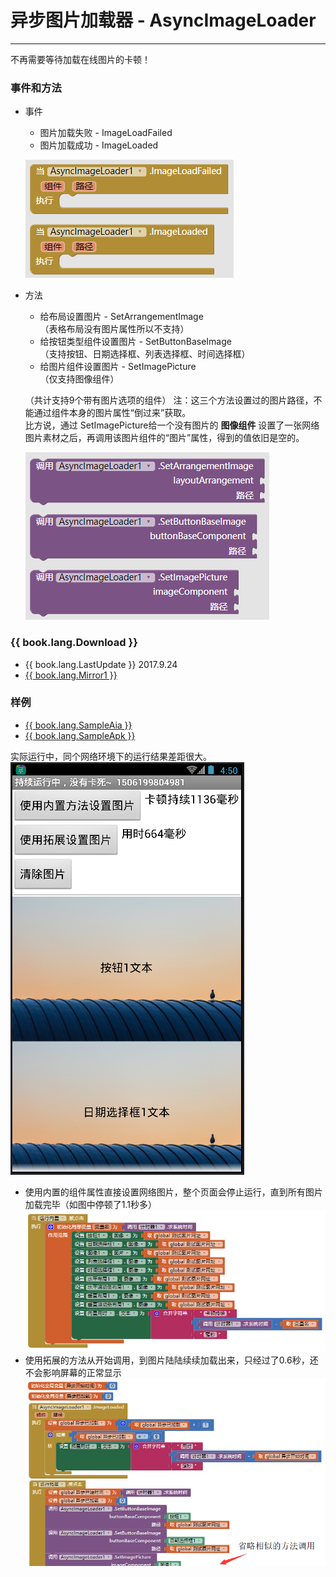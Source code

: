 # 异步图片加载器 - AsyncImageLoader

---

不再需要等待加载在线图片的卡顿！

### 事件和方法

* 事件
  * 图片加载失败 - ImageLoadFailed
  * 图片加载成功 - ImageLoaded

  ![](../images/AsyncImageLoader/Events.png)

* 方法
  * 给布局设置图片 - SetArrangementImage  
    （表格布局没有图片属性所以不支持）
  * 给按钮类型组件设置图片 - SetButtonBaseImage  
    （支持按钮、日期选择框、列表选择框、时间选择框）
  * 给图片组件设置图片 - SetImagePicture  
    （仅支持图像组件）

  （共计支持9个带有图片选项的组件）
  注：这三个方法设置过的图片路径，不能通过组件本身的图片属性“倒过来”获取。  
  比方说，通过 SetImagePicture给一个没有图片的 **图像组件** 设置了一张网络图片素材之后，再调用该图片组件的“图片”属性，得到的值依旧是空的。

  ![](../images/AsyncImageLoader/Method.png)

### {{ book.lang.Download }}

* {{ book.lang.LastUpdate }} 2017.9.24
* <a href="/aix/cn.colintree.aix.AsyncImageLoader.aix" target="_blank">{{ book.lang.Mirror1 }}</a>

### 样例

* [{{ book.lang.SampleAia }}](https://github.com/ColinTree/aix_colintree_cn/releases/download/AsyncImageLoaderTest/AsyncImageLoaderTest_zh.aia)   
* [{{ book.lang.SampleApk }}](https://github.com/ColinTree/aix_colintree_cn/releases/download/AsyncImageLoaderTest/AsyncImageLoaderTest_zh.apk)  

实际运行中，同个网络环境下的运行结果差距很大。  
![](../images/AsyncImageLoader/Sample_Screenshot.png)

* 使用内置的组件属性直接设置网络图片，整个页面会停止运行，直到所有图片加载完毕（如图中停顿了1.1秒多）  
  ![](../images/AsyncImageLoader/Sample_Raw.png)
* 使用拓展的方法从开始调用，到图片陆陆续续加载出来，只经过了0.6秒，还不会影响屏幕的正常显示  
  ![](../images/AsyncImageLoader/Sample_Extension.png)